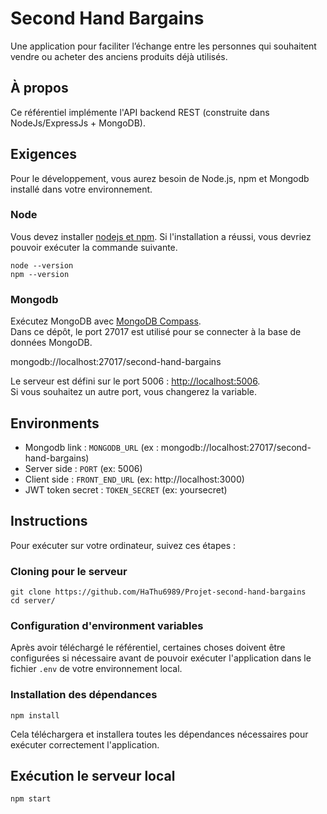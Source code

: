 # Second Hand Bargains
Une application pour faciliter l’échange entre les personnes qui souhaitent vendre ou acheter des anciens produits déjà utilisés.

## À propos
 
Ce référentiel implémente l'API backend REST (construite dans NodeJs/ExpressJs + MongoDB).
 
## Exigences
 
Pour le développement, vous aurez besoin de Node.js, npm et Mongodb installé dans votre environnement. 

### Node
 
Vous devez installer [nodejs et npm](https://docs.npmjs.com/downloading-and-installing-node-js-and-npm). Si l'installation a réussi, vous devriez pouvoir exécuter la commande suivante.
 
    node --version
    npm --version
 
### Mongodb
 
Exécutez MongoDB avec [MongoDB Compass](https://www.mongodb.com/docs/compass/master/install/).\
   Dans ce dépôt, le port 27017 est utilisé pour se connecter à la base de données MongoDB. 
  
  mongodb://localhost:27017/second-hand-bargains
  
 
Le serveur est défini sur le port 5006 : [http://localhost:5006](http://localhost:5006).\
Si vous souhaitez un autre port, vous changerez la variable.


## Environments
- Mongodb link : `MONGODB_URL` (ex : mongodb://localhost:27017/second-hand-bargains)
- Server side : `PORT` (ex: 5006)
- Client side : `FRONT_END_URL` (ex: http://localhost:3000)
- JWT token secret : `TOKEN_SECRET` (ex: yoursecret)
 

## Instructions
 
Pour exécuter sur votre ordinateur, suivez ces étapes :
 
### Cloning pour le serveur
 
    git clone https://github.com/HaThu6989/Projet-second-hand-bargains 
    cd server/
 
### Configuration d'environment variables
 
Après avoir téléchargé le référentiel, certaines choses doivent être configurées si nécessaire avant de pouvoir exécuter l'application dans le fichier `.env` de votre environnement local.
 
### Installation des dépendances
 
    npm install
 
Cela téléchargera et installera toutes les dépendances nécessaires pour exécuter correctement l'application.
 
## Exécution le serveur local
 
    npm start
 